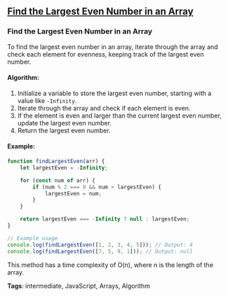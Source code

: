 ## [Find the Largest Even Number in an Array](#find-the-largest-even-number-in-an-array)

### Find the Largest Even Number in an Array

To find the largest even number in an array, iterate through the array and check each element for evenness, keeping track of the largest even number.

#### Algorithm:
1. Initialize a variable to store the largest even number, starting with a value like `-Infinity`.
2. Iterate through the array and check if each element is even.
3. If the element is even and larger than the current largest even number, update the largest even number.
4. Return the largest even number.

#### Example:
```javascript
function findLargestEven(arr) {
    let largestEven = -Infinity;

    for (const num of arr) {
        if (num % 2 === 0 && num > largestEven) {
            largestEven = num;
        }
    }

    return largestEven === -Infinity ? null : largestEven;
}

// Example usage
console.log(findLargestEven([1, 2, 3, 4, 5])); // Output: 4
console.log(findLargestEven([7, 5, 9, 1])); // Output: null
```

This method has a time complexity of O(n), where n is the length of the array.

**Tags**: intermediate, JavaScript, Arrays, Algorithm


